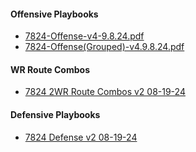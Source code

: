 #### Offensive Playbooks
- [7824-Offense-v4-9.8.24.pdf](https://drive.google.com/file/d/1pmPRuDbXu2IhFYoNOcRXgRTbbVxd3Z7o/view?usp=drive_link)
- [7824-Offense(Grouped)-v4.9.8.24.pdf](https://drive.google.com/file/d/14wffFDro4lgj9VPMgDxPlhmeeX_cQ4sN/view?usp=drive_link)
#### WR Route Combos
- [7824 2WR Route Combos v2 08-19-24](https://drive.google.com/file/d/1lVM2j9oAtKSEycl2IsZZgDCdGxPIPFMX/view?usp=drive_link)
#### Defensive Playbooks
- [7824 Defense v2 08-19-24](https://drive.google.com/file/d/1QgNGO6MX5M8bnNV5mUAchxlLF1o_RIbO/view?usp=drive_link)
